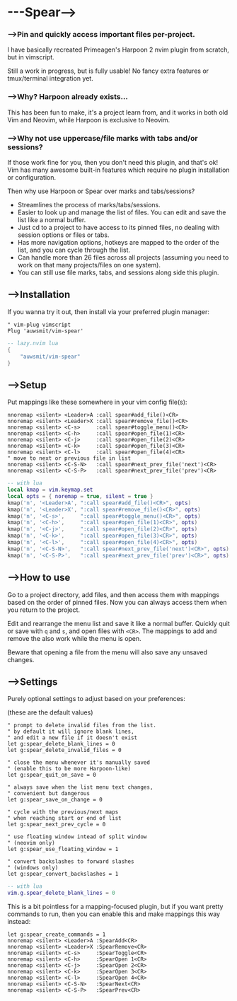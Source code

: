 # ---Spear-->

### ⟶Pin and quickly access important files per-project.

I have basically recreated Primeagen's Harpoon 2 nvim plugin from scratch, but in
vimscript.

Still a work in progress, but is fully usable! No fancy extra features or
tmux/terminal integration yet.

### ⟶Why? Harpoon already exists...

This has been fun to make, it's a project learn from, and it works in both
old Vim and Neovim, while Harpoon is exclusive to Neovim.

### ⟶Why not use uppercase/file marks with tabs and/or sessions?

If those work fine for you, then you don't need this plugin, and that's ok! Vim
has many awesome built-in features which require no plugin installation or
configuration.

Then why use Harpoon or Spear over marks and tabs/sessions?

- Streamlines the process of marks/tabs/sessions.
- Easier to look up and manage the list of files. You can edit and save the list like a normal buffer.
- Just cd to a project to have access to its pinned files, no dealing with session options or files or tabs.
- Has more navigation options, hotkeys are mapped to the order of the list, and you can cycle through the list.
- Can handle more than 26 files across all projects (assuming you need to work on that many projects/files on one system).
- You can still use file marks, tabs, and sessions along side this plugin.

## ⟶Installation

If you wanna try it out, then install via your preferred plugin
manager:

```vim
" vim-plug vimscript
Plug 'auwsmit/vim-spear'
```

```lua
-- lazy.nvim lua
{
    "auwsmit/vim-spear"
}
```

## ⟶Setup

Put mappings like these somewhere in your vim config file(s):

```vim
nnoremap <silent> <Leader>A :call spear#add_file()<CR>
nnoremap <silent> <Leader>X :call spear#remove_file()<CR>
nnoremap <silent> <C-s>     :call spear#toggle_menu()<CR>
nnoremap <silent> <C-h>     :call spear#open_file(1)<CR>
nnoremap <silent> <C-j>     :call spear#open_file(2)<CR>
nnoremap <silent> <C-k>     :call spear#open_file(3)<CR>
nnoremap <silent> <C-l>     :call spear#open_file(4)<CR>
" move to next or previous file in list
nnoremap <silent> <C-S-N>   :call spear#next_prev_file('next')<CR>
nnoremap <silent> <C-S-P>   :call spear#next_prev_file('prev')<CR>
```

```lua
-- with lua
local kmap = vim.keymap.set
local opts = { noremap = true, silent = true }
kmap('n', '<Leader>A', ":call spear#add_file()<CR>", opts)
kmap('n', '<Leader>X', ":call spear#remove_file()<CR>", opts)
kmap('n', '<C-s>',     ":call spear#toggle_menu()<CR>", opts)
kmap('n', '<C-h>',     ":call spear#open_file(1)<CR>", opts)
kmap('n', '<C-j>',     ":call spear#open_file(2)<CR>", opts)
kmap('n', '<C-k>',     ":call spear#open_file(3)<CR>", opts)
kmap('n', '<C-l>',     ":call spear#open_file(4)<CR>", opts)
kmap('n', '<C-S-N>',   ":call spear#next_prev_file('next')<CR>", opts)
kmap('n', '<C-S-P>',   ":call spear#next_prev_file('prev')<CR>", opts)
```

## ⟶How to use

Go to a project directory, add files, and then access them with mappings based
on the order of pinned files. Now you can always access them when you return to the
project.

Edit and rearrange the menu list and save it like a normal buffer. Quickly quit
or save with `q` and `s`, and open files with `<CR>`. The mappings to add and
remove the also work while the menu is open.

Beware that opening a file from the menu will also save any unsaved changes.

## ⟶Settings

Purely optional settings to adjust based on your preferences:

(these are the default values)

```vim
" prompt to delete invalid files from the list.
" by default it will ignore blank lines,
" and edit a new file if it doesn't exist
let g:spear_delete_blank_lines = 0
let g:spear_delete_invalid_files = 0

" close the menu whenever it's manually saved
" (enable this to be more Harpoon-like)
let g:spear_quit_on_save = 0

" always save when the list menu text changes,
" convenient but dangerous
let g:spear_save_on_change = 0

" cycle with the previous/next maps
" when reaching start or end of list
let g:spear_next_prev_cycle = 0

" use floating window intead of split window
" (neovim only)
let g:spear_use_floating_window = 1

" convert backslashes to forward slashes
" (windows only)
let g:spear_convert_backslashes = 1
```

```lua
-- with lua
vim.g.spear_delete_blank_lines = 0
```

This is a bit pointless for a mapping-focused plugin, but if you want pretty
commands to run, then you can enable this and make mappings this way instead:

```vim
let g:spear_create_commands = 1
nnoremap <silent> <Leader>A :SpearAdd<CR>
nnoremap <silent> <Leader>X :SpearRemove<CR>
nnoremap <silent> <C-s>     :SpearToggle<CR>
nnoremap <silent> <C-h>     :SpearOpen 1<CR>
nnoremap <silent> <C-j>     :SpearOpen 2<CR>
nnoremap <silent> <C-k>     :SpearOpen 3<CR>
nnoremap <silent> <C-l>     :SpearOpen 4<CR>
nnoremap <silent> <C-S-N>   :SpearNext<CR>
nnoremap <silent> <C-S-P>   :SpearPrev<CR>
```
